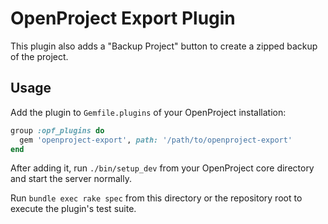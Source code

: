 # OpenProject Export Plugin
This plugin also adds a "Backup Project" button to create a zipped backup of the project.
## Usage

Add the plugin to `Gemfile.plugins` of your OpenProject installation:

```ruby
group :opf_plugins do
  gem 'openproject-export', path: '/path/to/openproject-export'
end
```

After adding it, run `./bin/setup_dev` from your OpenProject core directory and start the server normally.

Run `bundle exec rake spec` from this directory or the repository root to execute the plugin's test suite.
